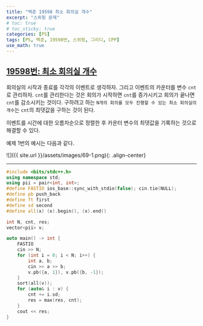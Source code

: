 ```yaml
---
title: "백준 19598 최소 회의실 개수"
excerpt: "스위핑 문제"
# toc: true
# toc_sticky: true
categories: [PS]
tags: [PS, 백준, 19598번, 스위핑, 그리디, CPP]
use_math: true
---
```


## [19598번: 최소 회의실 개수](https://www.acmicpc.net/problem/19598)

회의실의 시작과 종료를 각각의 이벤트로 생각하자. 그리고 이벤트의 카운터를 변수 `cnt`로 관리하자. `cnt`를 관리한다는 것은 회의가 시작하면 `cnt`를 증가시키고 회의가 끝나면 `cnt`를 감소시키는 것이다. 구하려고 하는 `N개의 회의를 모두 진행할 수 있는 최소 회의실의 개수`는 `cnt`의 최댓값을 구하는 것이 된다.  

이벤트를 시간에 대한 오름차순으로 정렬한 후 카운터 변수의 최댓값을 기록하는 것으로 해결할 수 있다.  

예제 1번의 예시는 다음과 같다.

![]({{ site.url }}/assets/images/69-1.png){: .align-center}

<hr>

```cpp
#include <bits/stdc++.h>
using namespace std;
using pii = pair<int, int>;
#define FASTIO ios_base::sync_with_stdio(false); cin.tie(NULL);
#define pb push_back
#define ft first
#define sd second
#define all(x) (x).begin(), (x).end()

int N, cnt, res;
vector<pii> v;

auto main() -> int {
    FASTIO
    cin >> N;
    for (int i = 0; i < N; i++) {
        int a, b;
        cin >> a >> b;
        v.pb({a, 1}), v.pb({b, -1});
    }
    sort(all(v));
    for (auto& i : v) {
        cnt += i.sd;
        res = max(res, cnt);
    }
    cout << res;
}
```

<br><br>